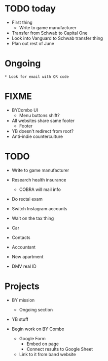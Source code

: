 # TODO today
* First thing
    * Write to game manufacturer
* Transfer from Schwab to Capital One
* Look into Vanguard to Schwab transfer thing
* Plan out rest of June

# Ongoing
    * Look for email with QR code

# FIXME
* BYCombo UI
    * Menu buttons shift?
* All websites share same footer
    * Footer
* YB doesn't redirect from root?
* Anti-indie counterculture

# TODO
* Write to game manufacturer
* Research health insurance
    * COBRA will mail info
* Do rectal exam
* Switch Instagram accounts
* Wait on the tax thing

* Car
* Contacts
* Accountant
* New apartment
* DMV real ID

# Projects
* BY mission
    * Ongoing section
* YB stuff

* Begin work on BY Combo
    * Google Form
        * Embed on page
        * Connect results to Google Sheet
    * Link to it from band website